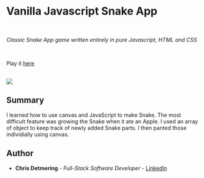 # Vanilla Javascript Snake App

<br>

_Classic Snake App game written entirely in pure Javascript, HTML and CSS_

<br>

Play it [here](https://chrisdetmering.github.io/snakeGame/)

<br>

<image src="screenshot.png">

## Summary

I learned how to use canvas and JavaScript to make Snake. The most difficult feature was growing the Snake when it ate an Apple. I used an array of object to keep track 
of newly added Snake parts. I then panted those individially using canvas. 
## Author

* **Chris Detmering** - *Full-Stack Software Developer* - [LinkedIn](https://www.linkedin.com/in/chris-detmering-1b8b9851/)

